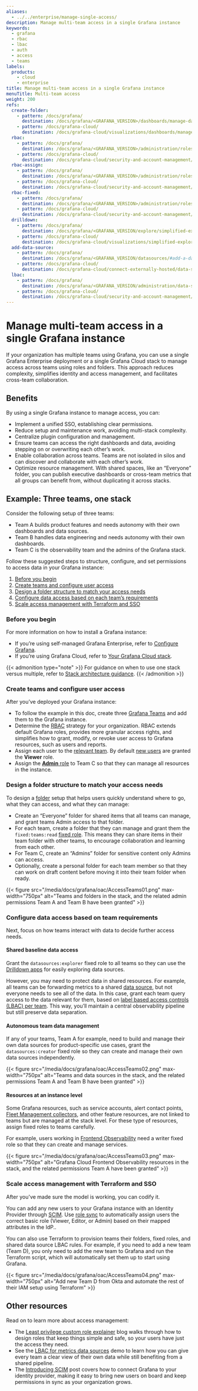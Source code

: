 ```yaml
---
aliases:
  - ../../enterprise/manage-single-access/
description: Manage multi-team access in a single Grafana instance
keywords:
  - grafana
  - rbac
  - lbac
  - auth
  - access
  - teams
labels:
  products:
    - cloud
    - enterprise
title: Manage multi-team access in a single Grafana instance
menuTitle: Multi-team access
weight: 200
refs:
  create-folder:
    - pattern: /docs/grafana/
      destination: /docs/grafana/<GRAFANA_VERSION>/dashboards/manage-dashboards/#create-a-dashboard-folder
    - pattern: /docs/grafana-cloud/
      destination: /docs/grafana-cloud/visualizations/dashboards/manage-dashboards/#create-a-dashboard-folder
  rbac:
    - pattern: /docs/grafana/
      destination: /docs/grafana/<GRAFANA_VERSION>/administration/roles-and-permissions/access-control
    - pattern: /docs/grafana-cloud/
      destination: /docs/grafana-cloud/security-and-account-management/authentication-and-permissions/access-control
  rbac-assign:
    - pattern: /docs/grafana/
      destination: /docs/grafana/<GRAFANA_VERSION>/administration/roles-and-permissions/access-control/assign-rbac-roles
    - pattern: /docs/grafana-cloud/
      destination: /docs/grafana-cloud/security-and-account-management/authentication-and-permissions/access-control/assign-rbac-roles
  rbac-fixed:
    - pattern: /docs/grafana/
      destination: /docs/grafana/<GRAFANA_VERSION>/administration/roles-and-permissions/access-control/rbac-fixed-basic-role-definitions/#fixed-role-definitions
    - pattern: /docs/grafana-cloud/
      destination: /docs/grafana-cloud/security-and-account-management/authentication-and-permissions/access-control/rbac-fixed-basic-role-definitions/#fixed-role-definitions
  drilldown:
    - pattern: /docs/grafana/
      destination: /docs/grafana/<GRAFANA_VERSION/explore/simplified-exploration/
    - pattern: /docs/grafana-cloud/
      destination: /docs/grafana-cloud/visualizations/simplified-exploration/
  add-data-source:
    - pattern: /docs/grafana/
      destination: /docs/grafana/<GRAFANA_VERSION/datasources/#add-a-data-source
    - pattern: /docs/grafana-cloud/
      destination: /docs/grafana-cloud/connect-externally-hosted/data-sources/#add-a-data-source
  lbac:
    - pattern: /docs/grafana/
      destination: /docs/grafana/<GRAFANA_VERSION/administration/data-source-management/teamlbac
    - pattern: /docs/grafana-cloud/
      destination: /docs/grafana-cloud/security-and-account-management/authentication-and-permissions/access-policies/label-access-policies
---
```


# Manage multi-team access in a single Grafana instance

If your organization has multiple teams using Grafana, you can use a single Grafana Enterprise deployment or a single Grafana Cloud stack to manage access across teams using roles and folders. This approach reduces complexity, simplifies identity and access management, and facilitates cross-team collaboration.

## Benefits

By using a single Grafana instance to manage access, you can:

- Implement a unified SSO, establishing clear permissions.
- Reduce setup and maintenance work, avoiding multi-stack complexity.
- Centralize plugin configuration and management.
- Ensure teams can access the right dashboards and data, avoiding stepping on or overwriting each other’s work.
- Enable collaboration across teams. Teams are not isolated in silos and can discover and collaborate with each other’s work.
- Optimize resource management. With shared spaces, like an “Everyone” folder, you can publish executive dashboards or cross-team metrics that all groups can benefit from, without duplicating it across stacks.

## Example: Three teams, one stack

Consider the following setup of three teams:

- Team A builds product features and needs autonomy with their own dashboards and data sources.
- Team B handles data engineering and needs autonomy with their own dashboards.
- Team C is the observability team and the admins of the Grafana stack.

Follow these suggested steps to structure, configure, and set permissions to access data in your Grafana instance:

1. [Before you begin](#before-you-begin)
1. [Create teams and configure user access](#create-teams-and-configure-user-access)
1. [Design a folder structure to match your access needs](#design-a-folder-structure-to-match-your-access-needs)
1. [Configure data access based on each team’s requirements](#configure-data-access-based-on-team-requirements)
1. [Scale access management with Terraform and SSO](#scale-access-management-with-terraform-and-sso)

### Before you begin

For more information on how to install a Grafana instance:

- If you’re using self-managed Grafana Enterprise, refer to [Configure Grafana](../../configure-grafana/).
- If you’re using Grafana Cloud, refer to [Your Grafana Cloud stack](https://grafana.com/docs/grafana-cloud/security-and-account-management/cloud-stacks).

{{< admonition type="note" >}}
For guidance on when to use one stack versus multiple, refer to [Stack architecture guidance](https://grafana.com/docs/grafana-cloud/security-and-account-management/cloud-stacks/stack-architecture-guidance/).
{{< /admonition >}}

### Create teams and configure user access

After you’ve deployed your Grafana instance:

- To follow the example in this doc, create three [Grafana Teams](../../../administration/team-management/configure-grafana-teams/#create-a-grafana-team) and add them to the Grafana instance.
- Determine the [RBAC](ref:rbac) strategy for your organization. RBAC extends default Grafana roles, provides more granular access rights, and simplifies how to grant, modify, or revoke user access to Grafana resources, such as users and reports.
- Assign each user to the [relevant team](../../../administration/user-management/manage-org-users/). By default [new users](../../configure-grafana/#auto_assign_org) are granted the **Viewer** role.
- Assign the [**Admin** role](ref:rbac-assign) to Team C so that they can manage all resources in the instance.

### Design a folder structure to match your access needs

To design a [folder](ref:create-folder) setup that helps users quickly understand where to go, what they can access, and what they can manage:

- Create an “Everyone” folder for shared items that all teams can manage, and grant teams Admin access to that folder.
- For each team, create a folder that they can manage and grant them the `fixed:teams:read` [fixed role](ref:rbac-assign). This means they can share items in their team folder with other teams, to encourage collaboration and learning from each other.
- For Team C, create an “Admins” folder for sensitive content only Admins can access.
- Optionally, create a personal folder for each team member so that they can work on draft content before moving it into their team folder when ready.

{{< figure src="/media/docs/grafana/oac/AccessTeams01.png" max-width="750px" alt="Teams and folders in the stack, and the related admin permissions Team A and Team B have been granted" >}}

### Configure data access based on team requirements

Next, focus on how teams interact with data to decide further access needs.

#### Shared baseline data access

Grant the `datasources:explorer` fixed role to all teams so they can use the [Drilldown apps](ref:drilldown) for easily exploring data sources.

However, you may need to protect data in shared resources. For example, all teams can be forwarding metrics to a shared [data source](ref:add-data-source), but not everyone needs to see all of the data. In this case, grant each team query access to the data relevant for them, based on [label based access controls (LBAC) per team](ref:lbac). This way, you’ll maintain a central observability pipeline but still preserve data separation.

#### Autonomous team data management

If any of your teams, Team A for example, need to build and manage their own data sources for product-specific use cases, grant the `datasources:creator` fixed role so they can create and manage their own data sources independently.

{{< figure src="/media/docs/grafana/oac/AccessTeams02.png" max-width="750px" alt="Teams and data sources in the stack, and the related permissions Team A and Team B have been granted" >}}

#### Resources at an instance level

Some Grafana resources, such as service accounts, alert contact points, [Fleet Management collectors](https://grafana.com/docs/grafana-cloud/send-data/fleet-management/), and other feature resources, are not linked to teams but are managed at the stack level. For these type of resources, assign fixed roles to teams carefully.

For example, users working in [Frontend Observability](https://grafana.com/docs/grafana-cloud/monitor-applications/frontend-observability/) need a writer fixed role so that they can create and manage services.

{{< figure src="/media/docs/grafana/oac/AccessTeams03.png" max-width="750px" alt="Grafana Cloud Frontend Observability resources in the stack, and the related permissions Team A have been granted" >}}

### Scale access management with Terraform and SSO

After you've made sure the model is working, you can codify it.

You can add any new users to your Grafana instance with an Identity Provider through [SCIM](../../configure-security/configure-scim-provisioning/). Use [role sync](../../../configure-security/configure-authentication/saml/configure-saml-team-role-mapping/#configure-role-sync-for-saml) to automatically assign users the correct basic role (Viewer, Editor, or Admin) based on their mapped attributes in the IdP..

You can also use Terraform to provision teams their folders, fixed roles, and shared data source LBAC rules. For example, if you need to add a new team (Team D), you only need to add the new team to Grafana and run the Terraform script, which will automatically set them up to start using Grafana.

{{< figure src="/media/docs/grafana/oac/AccessTeams04.png" max-width="750px" alt="Add new Team D from Okta and automate the rest of their IAM setup using Terraform" >}}

## Other resources

Read on to learn more about access management:

- The [Least privilege custom role explainer](https://grafana.com/blog/2024/09/10/grafana-access-management-how-to-use-teams-for-seamless-user-and-permission-management/) blog walks through how to design roles that keep things simple and safe, so your users have just the access they need.
- See the [LBAC for metrics data sources](https://www.youtube.com/watch?v=gj27qKPSVsM) demo to learn how you can give every team a clear view of their own data while still benefiting from a shared pipeline.
- The [Introducing SCIM](https://grafana.com/blog/2025/05/14/introducing-scim-provisioning-in-grafana-enterprise-grade-user-management-made-simple/) post covers how to connect Grafana to your identity provider, making it easy to bring new users on board and keep permissions in sync as your organization grows.
